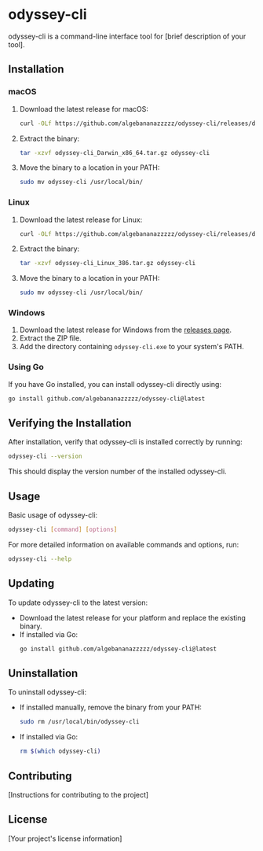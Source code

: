 # odyssey-cli

odyssey-cli is a command-line interface tool for [brief description of your tool].

## Installation

### macOS

1. Download the latest release for macOS:
   ```bash
   curl -OLf https://github.com/algebananazzzzz/odyssey-cli/releases/download/latest/odyssey-cli_Darwin_x86_64.tar.gz
   ```
2. Extract the binary:
   ```bash
   tar -xzvf odyssey-cli_Darwin_x86_64.tar.gz odyssey-cli
   ```
3. Move the binary to a location in your PATH:
   ```bash
   sudo mv odyssey-cli /usr/local/bin/
   ```

### Linux

1. Download the latest release for Linux:
   ```bash
   curl -OLf https://github.com/algebananazzzzz/odyssey-cli/releases/download/v0.1.2/odyssey-cli_Linux_386.tar.gz
   ```
2. Extract the binary:
   ```bash
   tar -xzvf odyssey-cli_Linux_386.tar.gz odyssey-cli
   ```
3. Move the binary to a location in your PATH:
   ```bash
   sudo mv odyssey-cli /usr/local/bin/
   ```

### Windows

1. Download the latest release for Windows from the [releases page](https://github.com/algebananazzzzz/odyssey-cli/releases/latest).
2. Extract the ZIP file.
3. Add the directory containing `odyssey-cli.exe` to your system's PATH.

### Using Go

If you have Go installed, you can install odyssey-cli directly using:

```bash
go install github.com/algebananazzzzz/odyssey-cli@latest
```

## Verifying the Installation

After installation, verify that odyssey-cli is installed correctly by running:

```bash
odyssey-cli --version
```

This should display the version number of the installed odyssey-cli.

## Usage

Basic usage of odyssey-cli:

```bash
odyssey-cli [command] [options]
```

For more detailed information on available commands and options, run:

```bash
odyssey-cli --help
```

## Updating

To update odyssey-cli to the latest version:

- Download the latest release for your platform and replace the existing binary.
- If installed via Go:
  ```bash
  go install github.com/algebananazzzzz/odyssey-cli@latest
  ```

## Uninstallation

To uninstall odyssey-cli:

- If installed manually, remove the binary from your PATH:
  ```bash
  sudo rm /usr/local/bin/odyssey-cli
  ```
- If installed via Go:
  ```bash
  rm $(which odyssey-cli)
  ```

## Contributing

[Instructions for contributing to the project]

## License

[Your project's license information]